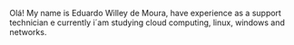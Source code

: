 Olá!
My name is Eduardo Willey de Moura,
have experience as a support technician
e currently i´am studying cloud computing, linux, windows and networks.
